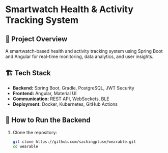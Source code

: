 # Smartwatch Health & Activity Tracking System

## 📌 Project Overview
A smartwatch-based health and activity tracking system using Spring Boot and Angular for real-time monitoring, data analytics, and user insights.

## 🏗️ Tech Stack
- **Backend:** Spring Boot, Gradle, PostgreSQL, JWT Security
- **Frontend:** Angular, Material UI
- **Communication:** REST API, WebSockets, BLE
- **Deployment:** Docker, Kubernetes, GitHub Actions

## 🚀 How to Run the Backend
1. Clone the repository:
   ```sh
   git clone https://github.com/sachingptuse/wearable.git
   cd wearable
